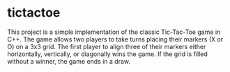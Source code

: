 # tictactoe
This project is a simple implementation of the classic Tic-Tac-Toe game in C++. The game allows two players to take turns placing their markers (X or O) on a 3x3 grid. The first player to align three of their markers either horizontally, vertically, or diagonally wins the game. If the grid is filled without a winner, the game ends in a draw.
